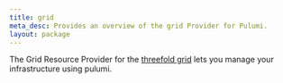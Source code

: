 ```yaml
---
title: grid
meta_desc: Provides an overview of the grid Provider for Pulumi.
layout: package
---
```


The Grid Resource Provider for the [threefold grid](https://threefold.io) lets you manage your infrastructure using pulumi.

